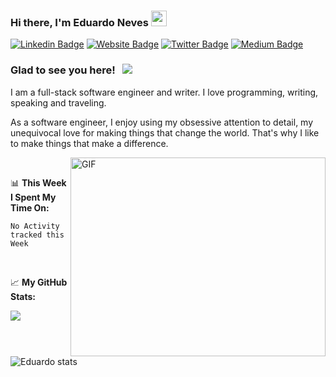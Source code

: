 ### Hi there, I'm Eduardo Neves <img src="https://media.giphy.com/media/hvRJCLFzcasrR4ia7z/giphy.gif" width="25px">

[![Linkedin Badge](https://img.shields.io/badge/-LinkedIn-0e76a8?style=flat-square&logo=Linkedin&logoColor=white)](https://www.linkedin.com/in/eduardo-neves-087aa3124/)
[![Website Badge](https://img.shields.io/badge/Website-3b5998?style=flat-square&logo=google-chrome&logoColor=white)]()
[![Twitter Badge](https://img.shields.io/badge/-Twitter-00acee?style=flat-square&logo=Twitter&logoColor=white)](https://twitter.com/nevesedudu)
[![Medium Badge](https://img.shields.io/badge/medium-%2312100E.svg?&style=for-square&logo=medium&logoColor=white)](https://medium.com/@casepdu)

### Glad to see you here! &nbsp; ![](https://visitor-badge.glitch.me/badge?page_id=snowmous3)

I am a full-stack software engineer and writer. I love programming, writing, speaking and traveling.

As a software engineer, I enjoy using my obsessive attention to detail, my unequivocal love for making things that change the world. That's why I like to make things that make a difference.

<img align="right" alt="GIF" src="https://github.com/Gapur/Gapur/blob/master/coding.gif?raw=true" width="408" height="318" />
 
</br>

📊 **This Week I Spent My Time On:**
<!--START_SECTION:waka-->
```text
No Activity tracked this Week
```
<!--END_SECTION:waka-->

</br>

📈 **My GitHub Stats:**

<p>
  <img align="center" src="https://github-readme-stats.anuraghazra1.vercel.app/api/top-langs/?username=snowmous3&hide=Batchfile&theme=dracula" />
  <img align="center" src="https://github-readme-stats.anuraghazra1.vercel.app/api?username=snowmous3&show_icons=true&theme=dracula" alt="Eduardo  stats"/>
</p>


